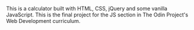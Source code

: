 This is a calculator built with HTML, CSS, jQuery and some vanilla JavaScript. This is the final project for the JS section in The Odin Project's Web Development curriculum.